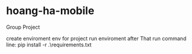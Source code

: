 # hoang-ha-mobile


Group Project 

create enviroment env for project
run enviroment
after That run command line: pip install -r .\requirements.txt
